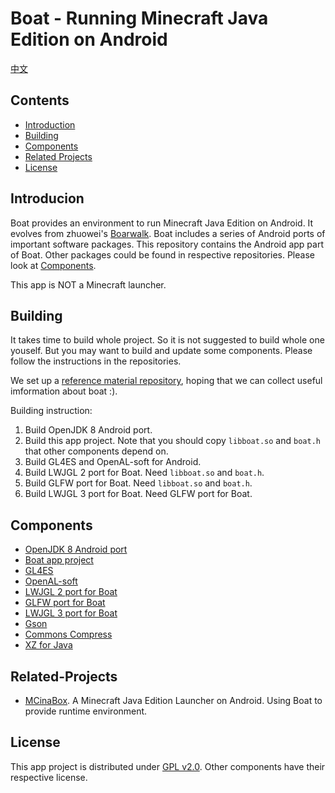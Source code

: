 # Boat - Running Minecraft Java Edition on Android
[中文](./README-zh_CN.md)
## Contents
- [Introduction](#Introduction)
- [Building](#Building)
- [Components](#Components)
- [Related Projects](#Related-Projects)
- [License](#License)

## Introducion
  Boat provides an environment to run Minecraft Java Edition on Android. It evolves from zhuowei's [Boarwalk](https://github.com/zhuowei/Boardwalk). Boat includes a series of Android ports of important software packages.
This repository contains the Android app part of Boat. Other packages could be found in respective repositories. Please look at [Components](#Components).
  
  This app is NOT a Minecraft launcher.
## Building  
  It takes time to build whole project. So it is not suggested to build whole one youself. But you may want to build and update some components. Please follow the instructions in the repositories.
  
  We set up a [reference material repository](https://github.com/AOF-Dev/Boat-reference-material), hoping that we can collect useful imformation about boat :).
  
  Building instruction:
  1. Build OpenJDK 8 Android port.
  2. Build this app project. Note that you should copy `libboat.so` and `boat.h` that other components depend on.
  3. Build GL4ES and OpenAL-soft for Android.
  4. Build LWJGL 2 port for Boat. Need `libboat.so` and `boat.h`.
  5. Build GLFW port for Boat. Need `libboat.so` and `boat.h`.
  6. Build LWJGL 3 port for Boat. Need GLFW port for Boat.
  
## Components
  - [OpenJDK 8 Android port](https://github.com/CosineMath/openjdk-jdk8u-aarch32-android)
  - [Boat app project](https://github.com/CosineMath/BoatApp)
  - [GL4ES](https://github.com/ptitSeb/gl4es)
  - [OpenAL-soft](https://github.com/kcat/openal-soft)
  - [LWJGL 2 port for Boat](https://github.com/CosineMath/lwjgl-boat)
  - [GLFW port for Boat](https://github.com/CosineMath/glfw-boat)
  - [LWJGL 3 port for Boat](https://github.com/CosineMath/lwjgl3-boat)
  - [Gson](https://github.com/google/gson)
  - [Commons Compress](https://github.com/apache/commons-compress)
  - [XZ for Java](https://git.tukaani.org/?p=xz-java.git;a=summary)
  
## Related-Projects
  - [MCinaBox](https://github.com/AOF-Dev/MCinaBox). A Minecraft Java Edition Launcher on Android. Using Boat to provide runtime environment.
  
## License
  This app project is distributed under [GPL v2.0](http://www.gnu.org/licenses/old-licenses/gpl-2.0.html). Other components have their respective license.
  
